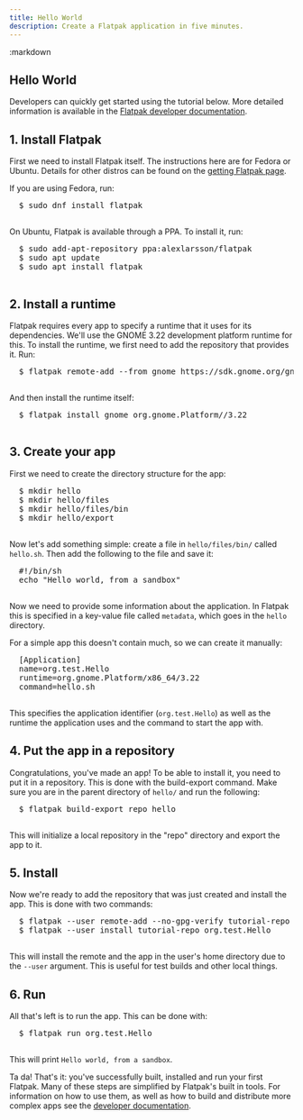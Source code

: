 ```yaml
---
title: Hello World
description: Create a Flatpak application in five minutes.
---
```

<section class=""><div class="container"><div class="row"><div class="col-lg-10 col-lg-offset-1">
:markdown

  # Hello World

  Developers can quickly get started using the tutorial below. More detailed information is available in the [Flatpak developer documentation](http://docs.flatpak.org/).

  ## 1. Install Flatpak

  First we need to install Flatpak itself. The instructions here are for Fedora or Ubuntu. Details for other distros can be found on the [getting Flatpak page](getting.html).

  If you are using Fedora, run:
  
  <pre>
  <span class="unselectable">$ </span>sudo dnf install flatpak
  </pre>

  On Ubuntu, Flatpak is available through a PPA. To install it, run:

  <pre>
  <span class="unselectable">$ </span>sudo add-apt-repository ppa:alexlarsson/flatpak
  <span class="unselectable">$ </span>sudo apt update
  <span class="unselectable">$ </span>sudo apt install flatpak
  </pre>

  ## 2. Install a runtime

  Flatpak requires every app to specify a runtime that it uses for its dependencies. We'll use the GNOME 3.22 development platform runtime for this. To install the runtime, we first need to add the repository that provides it. Run:

  <pre>
  <span class="unselectable">$ </span>flatpak remote-add --from gnome https://sdk.gnome.org/gnome.flatpakrepo
  </pre>

  And then install the runtime itself:

  <pre>
  <span class="unselectable">$ </span>flatpak install gnome org.gnome.Platform//3.22
  </pre>
          
  ## 3. Create your app

  First we need to create the directory structure for the app:

  <pre>
  <span class="unselectable">$ </span>mkdir hello
  <span class="unselectable">$ </span>mkdir hello/files
  <span class="unselectable">$ </span>mkdir hello/files/bin
  <span class="unselectable">$ </span>mkdir hello/export
  </pre>

  Now let's add something simple: create a file in `hello/files/bin/` called `hello.sh`. Then add the following to the file and save it:

  <pre>
  #!/bin/sh
  echo "Hello world, from a sandbox"
  </pre>

  Now we need to provide some information about the application. In Flatpak this is specified in a key-value file called `metadata`, which goes in the `hello` directory.

  For a simple app this doesn't contain much, so we can create it manually:

  <pre>
  [Application]
  name=org.test.Hello
  runtime=org.gnome.Platform/x86_64/3.22
  command=hello.sh
  </pre>

  This specifies the application identifier (`org.test.Hello`) as well as the runtime the application uses and the command to start the app with.

  ## 4. Put the app in a repository

  Congratulations, you've made an app! To be able to install it, you need to put it in a repository. This is done with the build-export command. Make sure you are in the parent directory of `hello/` and run the following:

  <pre>
  <span class="unselectable">$ </span>flatpak build-export repo hello
  </pre>

  This will initialize a local repository in the "repo" directory and export the app to it.

  ## 5. Install

  Now we're ready to add the repository that was just created and install the app. This is done with two commands:

  <pre>
  <span class="unselectable">$ </span>flatpak --user remote-add --no-gpg-verify tutorial-repo repo
  <span class="unselectable">$ </span>flatpak --user install tutorial-repo org.test.Hello
  </pre>

  This will install the remote and the app in the user's home directory due to the `--user` argument. This is useful for test builds and other local things.

  ## 6. Run

  All that's left is to run the app. This can be done with:

  <pre>
  <span class="unselectable">$ </span>flatpak run org.test.Hello
  </pre>

  This will print `Hello world, from a sandbox`.

  Ta da! That's it: you've successfully built, installed and run your first Flatpak. Many of these steps are simplified by Flatpak's built in tools. For information on how to use them, as well as how to build and distribute more complex apps see the [developer documentation](http://docs.flatpak.org/).

</div></div></div></section>
